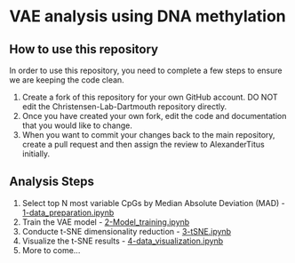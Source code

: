 # VAE analysis using DNA methylation

## How to use this repository
In order to use this repository, you need to complete a few steps to ensure we are keeping the code clean. 

1. Create a fork of this repository for your own GitHub account. DO NOT edit the Christensen-Lab-Dartmouth repository directly.
1. Once you have created your own fork, edit the code and documentation that you would like to change. 
1. When you want to commit your changes back to the main repository, create a pull request and then assign the review to AlexanderTitus initially. 

## Analysis Steps
1. Select top N most variable CpGs by Median Absolute Deviation (MAD) - [1-data_preparation.ipynb](1-data_preparation.ipynb)
1. Train the VAE model - [2-Model_training.ipynb](2-Model_training.ipynb)
1. Conducte t-SNE dimensionality reduction - [3-tSNE.ipynb](3-tSNE.ipynb)
1. Visualize the t-SNE results - [4-data_visualization.ipynb](4-data_visualization.ipynb)
1. More to come...
